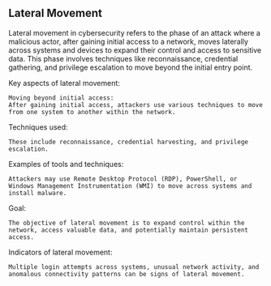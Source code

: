 ## Lateral Movement

Lateral movement in cybersecurity refers to the phase of an attack where a malicious actor, after gaining initial access to a network, moves laterally across systems and devices to expand their control and access to sensitive data. This phase involves techniques like reconnaissance, credential gathering, and privilege escalation to move beyond the initial entry point. 

Key aspects of lateral movement:

    Moving beyond initial access:
    After gaining initial access, attackers use various techniques to move from one system to another within the network. 

Techniques used:

    These include reconnaissance, credential harvesting, and privilege escalation. 

Examples of tools and techniques:

    Attackers may use Remote Desktop Protocol (RDP), PowerShell, or Windows Management Instrumentation (WMI) to move across systems and install malware. 

Goal:

    The objective of lateral movement is to expand control within the network, access valuable data, and potentially maintain persistent access. 

Indicators of lateral movement:

    Multiple login attempts across systems, unusual network activity, and anomalous connectivity patterns can be signs of lateral movement. 



